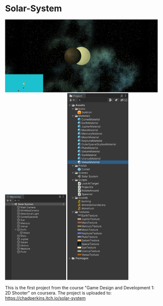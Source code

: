 # Solar-System

<img alt="alt_text" width="500px" src="Screenshots/SolarSystemScreenshot.png" />
<img alt="alt_text" width="200px" src="Screenshots/HierarchyScreenshot.png" />
<img alt="alt_text" width="200px" src="Screenshots/ProjectAssetScreenshot.png" />

This is the first project from the course "Game Design and Development 1: 2D Shooter" on coursera.
The project is uploaded to: https://chadperkins.itch.io/solar-system

